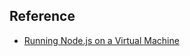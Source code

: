 ## Reference

- [Running Node.js on a Virtual Machine](https://codelabs.developers.google.com/codelabs/cloud-create-a-nodejs-vm/index.html)
